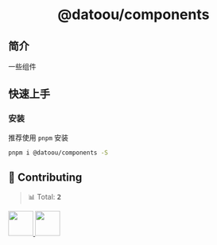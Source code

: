 <a name="readme-top"></a>

<div align="center">

[//]: # '<img width="160" src="https://avatars.githubusercontent.com/u/17870709?v=4">'

<h1>@datoou/components</h1>

</div>

## 简介

一些组件

## 快速上手

### 安装

推荐使用 `pnpm` 安装

```bash
pnpm i @datoou/components -S
```

## 🤝 Contributing

<!-- CONTRIBUTION GROUP -->

> 📊 Total: <kbd>**2**</kbd>

<a href="https://github.com/datoou" title="datoou">
  <img src="https://avatars.githubusercontent.com/u/52907799?v=4" width="50" />
</a>
<a href="https://github.com/actions-user" title="actions-user">
  <img src="https://avatars.githubusercontent.com/u/65916846?v=4" width="50" />
</a>

<!-- CONTRIBUTION END -->
